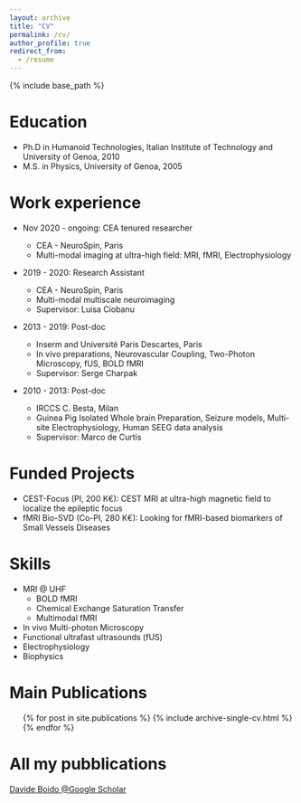```yaml
---
layout: archive
title: "CV"
permalink: /cv/
author_profile: true
redirect_from:
  - /resume
---
```


{% include base_path %}

Education
======
* Ph.D in Humanoid Technologies, Italian Institute of Technology and University of Genoa, 2010
* M.S. in Physics, University of Genoa, 2005


Work experience
======
* Nov 2020 - ongoing: CEA tenured researcher 
  * CEA - NeuroSpin, Paris
  * Multi-modal imaging at ultra-high field: MRI, fMRI, Electrophysiology

* 2019 - 2020: Research Assistant
  * CEA - NeuroSpin, Paris
  * Multi-modal multiscale neuroimaging
  * Supervisor: Luisa Ciobanu

* 2013 - 2019: Post-doc
  * Inserm and Université Paris Descartes, Paris
  * In vivo preparations, Neurovascular Coupling, Two-Photon Microscopy, fUS, BOLD fMRI
  * Supervisor: Serge Charpak

* 2010 - 2013: Post-doc
  * IRCCS C. Besta, Milan
  * Guinea Pig Isolated Whole brain Preparation, Seizure models, Multi-site Electrophysiology, Human SEEG data analysis
  * Supervisor: Marco de Curtis
  
  
Funded Projects
===============
* CEST-Focus (PI, 200 K€): CEST MRI at ultra-high magnetic field to localize the epileptic focus
* fMRI Bio-SVD (Co-PI, 280 K€): Looking for fMRI-based biomarkers of Small Vessels Diseases 



Skills
======
* MRI @ UHF
  * BOLD fMRI
  * Chemical Exchange Saturation Transfer
  * Multimodal fMRI
* In vivo Multi-photon Microscopy
* Functional ultrafast ultrasounds (fUS)
* Electrophysiology
* Biophysics

Main Publications
======
  <ul>{% for post in site.publications %}
    {% include archive-single-cv.html %}
  {% endfor %}</ul>
  
All my pubblications
=====
[Davide Boido @Google Scholar](https://scholar.google.com/citations?user=uTYco8UAAAAJ&hl=en)

